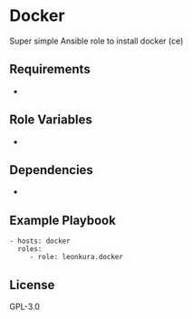 Docker
=========

Super simple Ansible role to install docker (ce)

Requirements
------------

-

Role Variables
--------------

-

Dependencies
------------

-

Example Playbook
----------------

    - hosts: docker
      roles:
         - role: leonkura.docker

License
-------

GPL-3.0